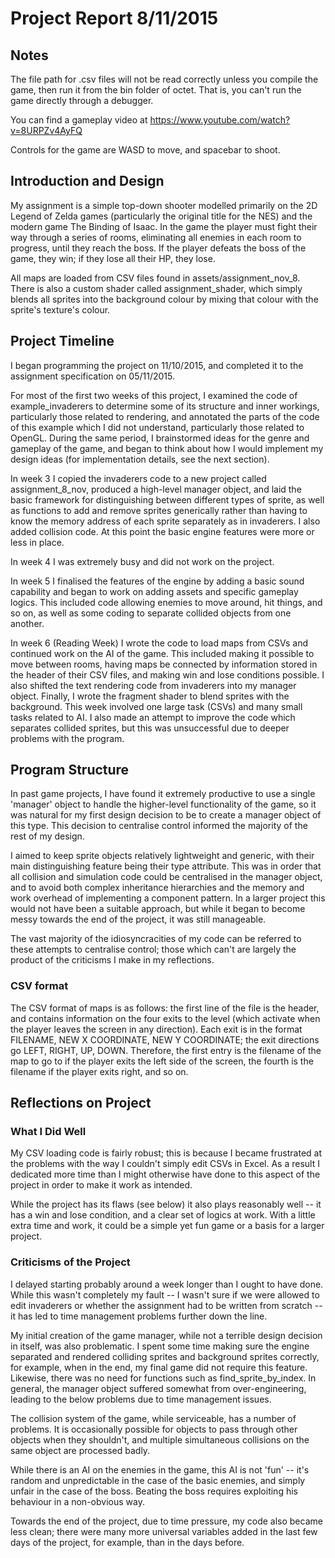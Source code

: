 # Project Report 8/11/2015

## Notes

The file path for .csv files will not be read correctly unless you compile the game, then run it from the bin folder of octet. That is, you can't run the game directly through a debugger.

You can find a gameplay video at https://www.youtube.com/watch?v=8URPZv4AyFQ

Controls for the game are WASD to move, and spacebar to shoot.

## Introduction and Design

My assignment is a simple top-down shooter modelled primarily on the 2D Legend of Zelda games (particularly the original title for the NES) and the modern game The Binding of Isaac. In the game the player must fight their way through a series of rooms, eliminating all enemies in each room to progress, until they reach the boss. If the player defeats the boss of the game, they win; if they lose all their HP, they lose.

All maps are loaded from CSV files found in assets/assignment_nov_8. There is also a custom shader called assignment_shader, which simply blends all sprites into the background colour by mixing that colour with the sprite's texture's colour. 

## Project Timeline

I began programming the project on 11/10/2015, and completed it to the assignment specification on 05/11/2015.

For most of the first two weeks of this project, I examined the code of example_invaderers to determine some of its structure and inner workings, particularly those related to rendering, and annotated the parts of the code of this example which I did not understand, particularly those related to OpenGL. During the same period, I brainstormed ideas for the genre and gameplay of the game, and began to think about how I would implement my design ideas (for implementation details, see the next section).

In week 3 I copied the invaderers code to a new project called assignment_8_nov, produced a high-level manager object, and laid the basic framework for distinguishing between different types of sprite, as well as functions to add and remove sprites generically rather than having to know the memory address of each sprite separately as in invaderers. I also added collision code. At this point the basic engine features were more or less in place.

In week 4 I was extremely busy and did not work on the project.

In week 5 I finalised the features of the engine by adding a basic sound capability and began to work on adding assets and specific gameplay logics. This included code allowing enemies to move around, hit things, and so on, as well as some coding to separate collided objects from one another.

In week 6 (Reading Week) I wrote the code to load maps from CSVs and continued work on the AI of the game. This included making it possible to move between rooms, having maps be connected by information stored in the header of their CSV files, and making win and lose conditions possible. I also shifted the text rendering code from invaderers into my manager object. Finally, I wrote the fragment shader to blend sprites with the background. This week involved one large task (CSVs) and many small tasks related to AI. I also made an attempt to improve the code which separates collided sprites, but this was unsuccessful due to deeper problems with the program.

## Program Structure

In past game projects, I have found it extremely productive to use a single 'manager' object to handle the higher-level functionality of the game, so it was natural for my first design decision to be to create a manager object of this type. This decision to centralise control informed the majority of the rest of my design.

I aimed to keep sprite objects relatively lightweight and generic, with their main distinguishing feature being their type attribute. This was in order that all collision and simulation code could be centralised in the manager object, and to avoid both complex inheritance hierarchies and the memory and work overhead of implementing a component pattern. In a larger project this would not have been a suitable approach, but while it began to become messy towards the end of the project, it was still manageable.

The vast majority of the idiosyncracities of my code can be referred to these attempts to centralise control; those which can't are largely the product of the criticisms I make in my reflections.

### CSV format

The CSV format of maps is as follows: the first line of the file is the header, and contains information on the four exits to the level (which activate when the player leaves the screen in any direction). Each exit is in the format FILENAME, NEW X COORDINATE, NEW Y COORDINATE; the exit directions go LEFT, RIGHT, UP, DOWN. Therefore, the first entry is the filename of the map to go to if the player exits the left side of the screen, the fourth is the filename if the player exits right, and so on.

## Reflections on Project

### What I Did Well

My CSV loading code is fairly robust; this is because I became frustrated at the problems with the way I couldn't simply edit CSVs in Excel. As a result I dedicated more time than I might otherwise have done to this aspect of the project in order to make it work as intended.

While the project has its flaws (see below) it also plays reasonably well -- it has a win and lose condition, and a clear set of logics at work. With a little extra time and work, it could be a simple yet fun game or a basis for a larger project.

### Criticisms of the Project

I delayed starting probably around a week longer than I ought to have done. While this wasn't completely my fault -- I wasn't sure if we were allowed to edit invaderers or whether the assignment had to be written from scratch -- it has led to time management problems further down the line.

My initial creation of the game manager, while not a terrible design decision in itself, was also problematic. I spent some time making sure the engine separated and rendered colliding sprites and background sprites correctly, for example, when in the end, my final game did not require this feature. Likewise, there was no need for functions such as find_sprite_by_index. In general, the manager object suffered somewhat from over-engineering, leading to the below problems due to time management issues.

The collision system of the game, while serviceable, has a number of problems. It is occasionally possible for objects to pass through other objects when they shouldn't, and multiple simultaneous collisions on the same object are processed badly.

While there is an AI on the enemies in the game, this AI is not 'fun' -- it's random and unpredictable in the case of the basic enemies, and simply unfair in the case of the boss. Beating the boss requires exploiting his behaviour in a non-obvious way.

Towards the end of the project, due to time pressure, my code also became less clean; there were many more universal variables added in the last few days of the project, for example, than in the days before.